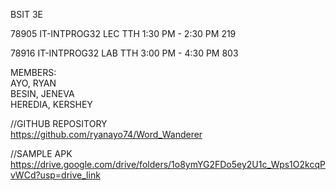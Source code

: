 BSIT 3E<br>

78905 IT-INTPROG32 LEC TTH 1:30 PM - 2:30 PM 219<br>

78916 IT-INTPROG32 LAB TTH 3:00 PM - 4:30 PM 803<br>


MEMBERS:<br>
AYO, RYAN<br>
BESIN, JENEVA<br>
HEREDIA, KERSHEY


//GITHUB REPOSITORY<br>
https://github.com/ryanayo74/Word_Wanderer<br>

//SAMPLE APK <br>
https://drive.google.com/drive/folders/1o8ymYG2FDo5ey2U1c_Wps1O2kcqPvWCd?usp=drive_link